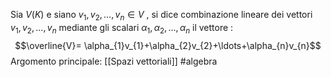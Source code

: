 Sia $V(K)$ e siano $v_{1},v_{2},\ldots,v_{n}\in V$ , si dice combinazione lineare dei vettori $v_{1},v_{2},\ldots,v_{n}$ mediante gli scalari $\alpha_{1},\alpha_{2},\ldots,\alpha_{n}$ il vettore :$$\overline{V}= \alpha_{1}v_{1}+\alpha_{2}v_{2}+\ldots+\alpha_{n}v_{n}$$
Argomento principale: [[Spazi vettoriali]]
#algebra